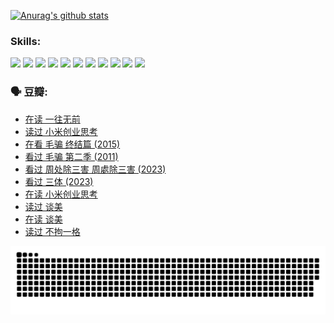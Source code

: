 
[![Anurag's github stats](https://github-readme-stats.vercel.app/api?username=w940853815)](https://github.com/anuraghazra/github-readme-stats)

### Skills:

<code><img height="32" src="https://cdn.jsdelivr.net/npm/simple-icons@v5/icons/python.svg"></code>
<code><img height="32" src="https://cdn.jsdelivr.net/npm/simple-icons@v5/icons/javascript.svg"></code>
<code><img height="32" src="https://cdn.jsdelivr.net/npm/simple-icons@v5/icons/django.svg"></code>
<code><img height="32" src="https://cdn.jsdelivr.net/npm/simple-icons@v5/icons/flask.svg"></code>
<code><img height="32" src="https://cdn.jsdelivr.net/npm/simple-icons@v5/icons/vuetify.svg"></code>
<code><img height="32" src="https://cdn.jsdelivr.net/npm/simple-icons@v5/icons/git.svg"></code>
<code><img height="32" src="https://cdn.jsdelivr.net/npm/simple-icons@v5/icons/docker.svg"></code>
<code><img height="32" src="https://cdn.jsdelivr.net/npm/simple-icons@v5/icons/postgresql.svg"></code>
<code><img height="32" src="https://cdn.jsdelivr.net/npm/simple-icons@v5/icons/elasticsearch.svg"></code>
<code><img height="32" src="https://cdn.jsdelivr.net/npm/simple-icons@v5/icons/macos.svg"></code>
<code><img height="32" src="https://cdn.jsdelivr.net/npm/simple-icons@v5/icons/linux.svg"></code>

### 🗣 豆瓣:

<!-- DOUBAN-ACTIVITIES:START -->
- [在读 一往无前](https://www.douban.com/people/136069238/status/4590507310/?_i=14784327)
- [读过 小米创业思考](https://www.douban.com/people/136069238/status/4590506983/?_i=14784327)
- [在看 毛骗 终结篇‎ (2015)](https://www.douban.com/people/136069238/status/4581971924/?_i=14784327)
- [看过 毛骗 第二季‎ (2011)](https://www.douban.com/people/136069238/status/4581971810/?_i=14784327)
- [看过 周处除三害 周處除三害‎ (2023)](https://www.douban.com/people/136069238/status/4575646701/?_i=14784327)
- [看过 三体‎ (2023)](https://www.douban.com/people/136069238/status/4574263039/?_i=14784327)
- [在读 小米创业思考](https://www.douban.com/people/136069238/status/4572047905/?_i=14784327)
- [读过 谈美](https://www.douban.com/people/136069238/status/4572047629/?_i=14784327)
- [在读 谈美](https://www.douban.com/people/136069238/status/4560861771/?_i=14784328)
- [读过 不拘一格](https://www.douban.com/people/136069238/status/4560861445/?_i=14784328)
<!-- DOUBAN-ACTIVITIES:END -->


![Snake animation](https://raw.githubusercontent.com/w940853815/w940853815/output/github-contribution-grid-snake.svg)

<!--
**w940853815/w940853815** is a ✨ _special_ ✨ repository because its `README.md` (this file) appears on your GitHub profile.

Here are some ideas to get you started:

- 🔭 I’m currently working on ...
- 🌱 I’m currently learning ...
- 👯 I’m looking to collaborate on ...
- 🤔 I’m looking for help with ...
- 💬 Ask me about ...
- 📫 How to reach me: ...
- 😄 Pronouns: ...
- ⚡ Fun fact: ...
-->
